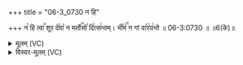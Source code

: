 +++
title = "06-3_0730 न हि"

+++
न꣡ हि त्वा꣢꣯ शूर दे꣣वा꣡ न मर्तो꣢꣯सो꣣ दि꣡त्स꣢न्तम्। भी꣣मं꣢꣫ न गां वा꣣र꣡य꣢न्ते ॥ 06-3:0730 ॥ ॥6(के)॥

<details><summary>मूलम् (VC)</summary>

न꣡ हि त्वा꣢꣯ शूर दे꣣वा꣡ न मर्ता꣢꣯सो꣣ दि꣡त्स꣢न्तम् । भी꣣मं꣢꣫ न गां वा꣣र꣡य꣢न्ते ॥७३०॥
</details>

<details><summary>विस्वर-मूलम् (VC)</summary>

न हि त्वा शूर देवा न मर्तासो दित्सन्तम् । भीमं न गां वारयन्ते ॥७३०॥
</details>
